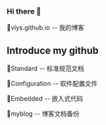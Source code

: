 ### Hi there 👋

💙viys.github.io -- 我的博客

## Introduce my github

🧡Standard -- 标准规范文档

💚Configuration -- 软件配置文件

💖Embedded -- 嵌入式代码

💛myblog -- 博客文档备份

<!--
**viys/viys** is a ✨ _special_ ✨ repository because its `README.md` (this file) appears on your GitHub profile.

Here are some ideas to get you started:

- 🔭 I’m currently working on ...
- 🌱 I’m currently learning ...
- 👯 I’m looking to collaborate on ...
- 🤔 I’m looking for help with ...
- 💬 Ask me about ...
- 📫 How to reach me: ...
- 😄 Pronouns: ...
- ⚡ Fun fact: ...
-->
